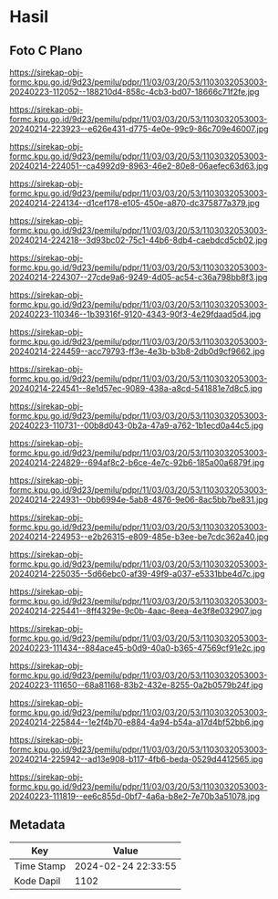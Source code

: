 # Hasil

## Foto C Plano

https://sirekap-obj-formc.kpu.go.id/9d23/pemilu/pdpr/11/03/03/20/53/1103032053003-20240223-112052--188210d4-858c-4cb3-bd07-18666c71f2fe.jpg

https://sirekap-obj-formc.kpu.go.id/9d23/pemilu/pdpr/11/03/03/20/53/1103032053003-20240214-223923--e626e431-d775-4e0e-99c9-86c709e46007.jpg

https://sirekap-obj-formc.kpu.go.id/9d23/pemilu/pdpr/11/03/03/20/53/1103032053003-20240214-224051--ca4992d9-8963-46e2-80e8-06aefec63d63.jpg

https://sirekap-obj-formc.kpu.go.id/9d23/pemilu/pdpr/11/03/03/20/53/1103032053003-20240214-224134--d1cef178-e105-450e-a870-dc375877a379.jpg

https://sirekap-obj-formc.kpu.go.id/9d23/pemilu/pdpr/11/03/03/20/53/1103032053003-20240214-224218--3d93bc02-75c1-44b6-8db4-caebdcd5cb02.jpg

https://sirekap-obj-formc.kpu.go.id/9d23/pemilu/pdpr/11/03/03/20/53/1103032053003-20240214-224307--27cde9a6-9249-4d05-ac54-c36a798bb8f3.jpg

https://sirekap-obj-formc.kpu.go.id/9d23/pemilu/pdpr/11/03/03/20/53/1103032053003-20240223-110346--1b39316f-9120-4343-90f3-4e29fdaad5d4.jpg

https://sirekap-obj-formc.kpu.go.id/9d23/pemilu/pdpr/11/03/03/20/53/1103032053003-20240214-224459--acc79793-ff3e-4e3b-b3b8-2db0d9cf9662.jpg

https://sirekap-obj-formc.kpu.go.id/9d23/pemilu/pdpr/11/03/03/20/53/1103032053003-20240214-224541--8e1d57ec-9089-438a-a8cd-541881e7d8c5.jpg

https://sirekap-obj-formc.kpu.go.id/9d23/pemilu/pdpr/11/03/03/20/53/1103032053003-20240223-110731--00b8d043-0b2a-47a9-a762-1b1ecd0a44c5.jpg

https://sirekap-obj-formc.kpu.go.id/9d23/pemilu/pdpr/11/03/03/20/53/1103032053003-20240214-224829--694af8c2-b6ce-4e7c-92b6-185a00a6879f.jpg

https://sirekap-obj-formc.kpu.go.id/9d23/pemilu/pdpr/11/03/03/20/53/1103032053003-20240214-224931--0bb6994e-5ab8-4876-9e06-8ac5bb7be831.jpg

https://sirekap-obj-formc.kpu.go.id/9d23/pemilu/pdpr/11/03/03/20/53/1103032053003-20240214-224953--e2b26315-e809-485e-b3ee-be7cdc362a40.jpg

https://sirekap-obj-formc.kpu.go.id/9d23/pemilu/pdpr/11/03/03/20/53/1103032053003-20240214-225035--5d66ebc0-af39-49f9-a037-e5331bbe4d7c.jpg

https://sirekap-obj-formc.kpu.go.id/9d23/pemilu/pdpr/11/03/03/20/53/1103032053003-20240214-225441--8ff4329e-9c0b-4aac-8eea-4e3f8e032907.jpg

https://sirekap-obj-formc.kpu.go.id/9d23/pemilu/pdpr/11/03/03/20/53/1103032053003-20240223-111434--884ace45-b0d9-40a0-b365-47569cf91e2c.jpg

https://sirekap-obj-formc.kpu.go.id/9d23/pemilu/pdpr/11/03/03/20/53/1103032053003-20240223-111650--68a81168-83b2-432e-8255-0a2b0579b24f.jpg

https://sirekap-obj-formc.kpu.go.id/9d23/pemilu/pdpr/11/03/03/20/53/1103032053003-20240214-225844--1e2f4b70-e884-4a94-b54a-a17d4bf52bb6.jpg

https://sirekap-obj-formc.kpu.go.id/9d23/pemilu/pdpr/11/03/03/20/53/1103032053003-20240214-225942--ad13e908-b117-4fb6-beda-0529d4412565.jpg

https://sirekap-obj-formc.kpu.go.id/9d23/pemilu/pdpr/11/03/03/20/53/1103032053003-20240223-111819--ee6c855d-0bf7-4a6a-b8e2-7e70b3a51078.jpg


## Metadata

| Key        | Value               |
| ---------- | ------------------- |
| Time Stamp | 2024-02-24 22:33:55 |
| Kode Dapil | 1102                |



